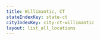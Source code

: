 ```yaml
---
title: Willimantic, CT
stateIndexKey: state-ct
cityIndexKey: city-ct-willimantic
layout: list_all_locations
---
```

